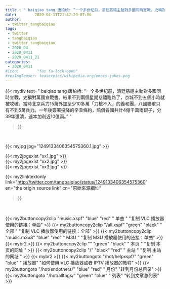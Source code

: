 ```yaml
---
title : " baiqiao tang 唐柏桥: “一个多世纪前，清廷慈禧主動對多國同時宣戰，史稱對萬國宣戰書。結果不到兩個星期慈禧跑路了，京城不到五個小時就被攻破。當時北京兵力15萬外加至少10多萬「刀槍不入」的義和團，八國聯軍只有不到5萬兵力。一年後簽署投降的辛丑條約，賠償各國共計4億千萬兩銀子，分39年還清，連本加利近10億兩。”  "
date:        2020-04-11T21:47:29-07:00
author:
 - twitter_tangbaiqiao
tags:
 - twitter
 - tangbaiqiao
 - twitter_tangbaiqiao
 - 2020_04
 - 2020_0411
 - 2020_0411_21
categories:
 - 2020_0411
#icon:        "fas fa-lock-open"
#resImgTeaser: teaserpics/wikipedia.org/emacs-jokes.png
---
```


{{< mydiv text=" baiqiao tang 唐柏桥: “一个多世纪前，清廷慈禧主動對多國同時宣戰，史稱對萬國宣戰書。結果不到兩個星期慈禧跑路了，京城不到五個小時就被攻破。當時北京兵力15萬外加至少10多萬「刀槍不入」的義和團，八國聯軍只有不到5萬兵力。一年後簽署投降的辛丑條約，賠償各國共計4億千萬兩銀子，分39年還清，連本加利近10億兩。”  "
>}}
<br>


 {{< myjpg jpg="1249133406354575360.1.jpg" >}}<br> 

{{< my2jpgexist "xx1.jpg" >}}<br>
{{< my2jpgexist "xx2.jpg" >}}<br>
{{< my2jpgexist "xx3.jpg" >}}<br>


{{< my2linktextonly link="http://twitter.com/tangbaiqiao/status/1249133406354575360"
en="the origin source link" cn="原始來源網址"
>}}


<br>

{{< my2buttoncopy2clip "music.xspf"        "blue"   "red"    " 单曲 "  "复制 VLC 播放器使用的链接：单曲" >}} {{< my2buttoncopy2clip "/all.xspf"         "green"  "black"  " 全部 "  "复制 VLC 播放器使用的链接：全部" >}} {{< my2buttoncopy2clip "music.m3u8"        "blue"   "red"    " M3U  "    "复制 M3U 播放器使用的链接：单曲" >}} {{< mybr2 >}} {{< my2buttoncopy2clip ""                  "green"  "black"  " 本页 "    "复制 本页的网址 " >}} {{< my2buttoncopy2clip "/"                 "black"  "red"    " 主站 "    "复制 主站的网址 " >}} {{< mybr2 >}} {{< my2buttongoto      "/hot/helpxspf/"    "green"  "blue"   " 播放器" "如何使用 VLC 播放器或者 IPTV 播放器的教程" >}} {{< my2buttongoto      "/hot/endothers/"   "blue"   "red"    " 月份"   "转到月份总目录" >}} {{< my2buttongoto      "/hot/alltags/"     "green"  "blue"   " 列表"   "转到文章总列表" >}} 
